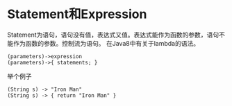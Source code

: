 # Statement和Expression

Statement为语句，语句没有值，表达式又值。表达式能作为函数的参数，语句不能作为函数的参数。控制流为语句。
在Java8中有关于lambda的语法。

```
(parameters)->expression
(parameters)->{ statements; }
```

举个例子
```
(String s) -> "Iron Man"
(String s) -> { return "Iron Man" }
```





